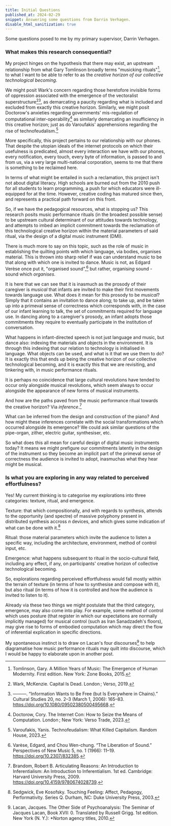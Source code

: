 ```yaml
---
title: Initial Questions
published_at: 2024-02-29
snippet: Answering some questions from Darrin Verhagen.
disable_html_sanitization: true
---
```


Some questions posed to me by my primary supervisor, Darrin Verhagen.

### What makes this research consequential?

My project hinges on the hypothesis that there may exist, an upstream relationship from what Gary Tomlinson broadly terms "musicking rituals"[^1], to what I want to be able to refer to as the *creative horizon of our collective technological becoming*.  

We might posit Wark's concern regarding those heretofore invisible forms of oppression associated with the emergence of the vectoralist superstructure[^2][^3], as demarcating a paucity regarding what is included and excluded from exactly this creative horizon.  Similarly, we might posit Doctorow's anxieties regarding governments' mis-regulation of computational inter-operability[^4] as similarly demarcating an insufficiency in this creative horizon; just as do Varoufakis' apprehensions regarding the rise of technofeudalism.[^5]

More specifically, this project pertains to our relationship with our phones.  That despite the utopian ideals of the internet protocols on which their usefulness is predicated, almost every interaction we have with our phones, every notification, every touch, every byte of information, is passed to and from us, via a very large multi-national corporation, seems to me that there is something to be reclaimed here.

In terms of what might be entailed in such a reclamation, this project isn't not about digital literacy.  High schools are burned out from the 2010 push for all students to learn programming, a push for which educators were ill-equipped for at the time.  However, creative coding has matured since then, and represents a practical path forward on this front.

So, if we have the pedagogical resources, what is stopping us?  This research posits music performance rituals (in the broadest possible sense) to be upstream cultural determinant of our attitudes towards technology, and attempts to imbed an implicit commitment towards the reclamation of this technological creative horizon within the material parameters of said ritual, via the design of a digital music instrument (DMI).

There is much more to say on this topic, such as the role of music in establishing the quilting points with which language, via bodies, organises material.  This is thrown into sharp relief if was can understand music to be that along with which one is invited to dance.  Music is not, as Edgard Verèse once put it, "organised sound",[^6] but rather, organis*ing* sound - sound which *organises*.

It is here that we can see that it is inasmuch as the prosody of their caregiver is *musical* that infants are invited to make their first movements towards language use.  What does it mean for this prosody to be *musical*?  Simply that it contains an invitation to dance along; to take up, and be taken up into a primeval sense of correctness which corresponds with, in the case of our infant learning to talk, the set of commitments required for language use.  In dancing along to a caregiver's prosody, an infant adopts those commitments they require to eventually participate in the institution of conversation.

What happens in infant-directed speech is not just language and music, but dance also: indexing the materials and objects in the environment.  It is through this indexing that our relation to technology is initialised in language.  What objects can be used, and what is it that we use them to do?  It is exactly this that ends up being the creative horizon of our collective technological becoming, and it is exactly this that we are revisiting, and tinkering with, in music performance rituals.

It is perhaps no coincidence that large cultural revolutions have tended to occur only alongside musical revolutions, which seem always to occur alongside the appearance of new forms of musical instruments.

And how are the paths paved from the music performance ritual towards the creative horizon?  Via *inference*.[^7]

What can be inferred from the design and construction of the piano?  And how might these inferences correlate with the social transformations which occurred alongside its emergence?  We could ask similar questions of the pipe-organ, zither, electric guitar, synthesiser, etc.

So what does this all mean for careful design of digital music instruments today?  It means we might prefigure our commitments latently in the design of the instrument so they become an implicit part of the primeval sense of correctness the audience is invited to adopt, inasmuchas what they hear might be musical.

### Is what you are exploring in any way related to perceived effortfulness?

Yes!  My current thinking is to categorise my explorations into three categories: texture, ritual, and emergence.  

Texture: that which compositionally, and with regards to synthesis, attends to the opportunity (and spectre) of massive polyphony present in distributed synthesis accross *n* devices, and which gives some indication of what can be done with it.[^8]

Ritual: those material parameters which invite the audience to listen a specific way, including the architecture, environment, method of control input, etc.

Emergence: what happens subsequent to ritual in the socio-cultural field, including any effect, if any, on participants' creative horizon of collective technological becoming.

So, explorations regarding perceived effortfulness would fall mostly within the terrain of texture (in terms of how to synthesise and compose with it), but also ritual (in terms of how it is controlled and how the audience is invited to listen to it).  

Already via these two things we might postulate that the third category, emergence, may also come into play.  For example, some method of control which uses posture (that register in which our expectations are normally implicitly managed) for musical control (such as Iran Sanadzadeh's floors), may give rise to forms of embodied computation which may direct the flow of inferential explication in specific directions.

My spontaneous instinct is to draw on Lacan's four discourses[^9] to help diagramatise how music performance rituals may quilt into discourse, which I would be happy to elaborate upon in another post.

[^1]: Tomlinson, Gary. A Million Years of Music: The Emergence of Human Modernity. First edition. New York: Zone Books, 2015.
[^2]: Wark, McKenzie. Capital Is Dead. London ; Verso, 2019.
[^3]: ———. “Information Wants to Be Free (but Is Everywhere in Chains).” Cultural Studies 20, no. 2–3 (March 1, 2006): 165–83. https://doi.org/10.1080/09502380500495668.
[^4]: Doctorow, Cory. The Internet Con: How to Seize the Means of Computation. London ; New York: Verso Trade, 2023.
[^5]: Varoufakis, Yanis. Technofeudalism: What Killed Capitalism. Random House, 2023.
[^6]: Varèse, Edgard, and Chou Wen-chung. “The Liberation of Sound.” Perspectives of New Music 5, no. 1 (1966): 11–19. https://doi.org/10.2307/832385.
[^7]: Brandom, Robert B. Articulating Reasons: An Introduction to Inferentialism: An Introduction to Inferentialism. 1st ed. Cambridge: Harvard University Press, 2009. https://doi.org/10.4159/9780674028739.
[^8]: Sedgwick, Eve Kosofsky. Touching Feeling: Affect, Pedagogy, Performativity. Series Q. Durham, NC: Duke University Press, 2003.
[^9]: Lacan, Jacques. The Other Side of Psychoanalysis: The Seminar of Jacques Lacan, Book XVII: 0. Translated by Russell Grigg. 1st edition. New York (N. Y.): *Norton agency titles, 2010.


<script>
   console.log (`hello from inside a markdown file 🤯`)
</script>